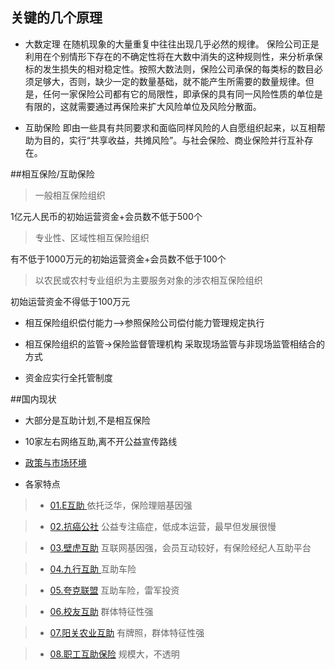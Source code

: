 ## 关键的几个原理
- 大数定理
在随机现象的大量重复中往往出现几乎必然的规律。
保险公司正是利用在个别情形下存在的不确定性将在大数中消失的这种规则性，来分析承保标的发生损失的相对稳定性。按照大数法则，保险公司承保的每类标的数目必须足够大，否则，缺少一定的数量基础，就不能产生所需要的数量规律。但是，任何一家保险公司都有它的局限性，即承保的具有同一风险性质的单位是有限的，这就需要通过再保险来扩大风险单位及风险分散面。

- 互助保险
即由一些具有共同要求和面临同样风险的人自愿组织起来，以互相帮助为目的，实行“共享收益，共摊风险”。与社会保险、商业保险并行互补存在。

##相互保险/互助保险
>一般相互保险组织

1亿元人民币的初始运营资金+会员数不低于500个

>专业性、区域性相互保险组织

有不低于1000万元的初始运营资金+会员数不低于100个

>以农民或农村专业组织为主要服务对象的涉农相互保险组织

初始运营资金不得低于100万元

- 相互保险组织偿付能力-->参照保险公司偿付能力管理规定执行

- 相互保险组织的监管->保险监督管理机构 采取现场监管与非现场监管相结合的方式

- 资金应实行全托管制度

##国内现状
- 大部分是互助计划,不是相互保险

- 10家左右网络互助,离不开公益宣传路线

- [政策与市场环境](00.政策与环境/00.政策.md)

- 各家特点

> * [01.E互助 ](01.E互助/01.公司与资本.E互助.md)依托泛华，保险理赔基因强

> * [02.抗癌公社](02.抗癌公社/01.公司与资本.抗癌公社.md) 公益专注癌症，低成本运营，最早但发展很慢

> * [03.壁虎互助](03.壁虎互助_代理人互助/01.公司与资本.壁虎互助.md) 互联网基因强，会员互动较好，有保险经纪人互助平台

> * [04.九行互助 ](04.九行互助_互助车险/01.公司与资本.九行互助.md)互助车险

> * [05.夸克联盟](05.夸客联盟_互助车险/01.公司与资本.夸客联盟.md) 互助车险，雷军投资

> * [06.校友互助](06.校友互助/README.md)  群体特征性强

> * [07.阳关农业互助](07.阳光农业互助/README.MD)  有牌照，群体特征性强

> * [08.职工互助保险](08.职工互助保险/README.md)  规模大，不透明

